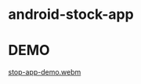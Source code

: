 # android-stock-app

# DEMO

[stop-app-demo.webm](https://user-images.githubusercontent.com/58876071/180261100-f40edfd0-bb75-481e-886f-ac07c435391f.webm)
